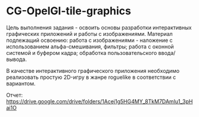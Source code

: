 # CG-OpelGl-tile-graphics


Цель выполнения задания - освоить основы разработки интерактивных графических приложений и работы с изображениями. Материал подлежащий освоению:
работа с изображениями - наложение с использованием альфа-смешивания, фильтры;
работа с оконной системой и буфером кадра;
обработка пользовательского ввода/вывода.

В качестве интерактивного графического приложения необходимо реализовать простую 2D-игру в жанре roguelike в соответствии с вариантом.

Отчет: https://drive.google.com/drive/folders/1Acej1g5HG4MY_8TkM7DAmlu1_3pHai1O

